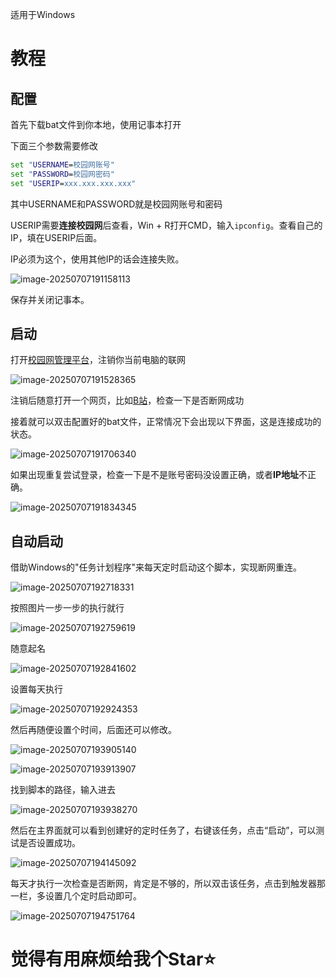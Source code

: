 适用于Windows

# 教程

## 配置

首先下载bat文件到你本地，使用记事本打开

下面三个参数需要修改

```bat
set "USERNAME=校园网账号"
set "PASSWORD=校园网密码"
set "USERIP=xxx.xxx.xxx.xxx"
```

其中USERNAME和PASSWORD就是校园网账号和密码

USERIP需要**连接校园网**后查看，Win + R打开CMD，输入`ipconfig`。查看自己的IP，填在USERIP后面。

IP必须为这个，使用其他IP的话会连接失败。

![image-20250707191158113](Figure/image-20250707191158113.png)

保存并关闭记事本。

## 启动

打开[校园网管理平台](http://172.16.254.19:8080/Self)，注销你当前电脑的联网

![image-20250707191528365](Figure/image-20250707191528365.png)

注销后随意打开一个网页，比如[B站](https://space.bilibili.com/384412111)，检查一下是否断网成功

接着就可以双击配置好的bat文件，正常情况下会出现以下界面，这是连接成功的状态。

![image-20250707191706340](Figure/image-20250707191706340.png)

如果出现重复尝试登录，检查一下是不是账号密码没设置正确，或者**IP地址**不正确。

![image-20250707191834345](Figure/image-20250707191834345.png)

## 自动启动

借助Windows的"任务计划程序"来每天定时启动这个脚本，实现断网重连。

![image-20250707192718331](Figure/image-20250707192718331.png)



按照图片一步一步的执行就行

![image-20250707192759619](Figure/image-20250707192759619.png)



随意起名

![image-20250707192841602](Figure/image-20250707192841602.png)



设置每天执行

![image-20250707192924353](Figure/image-20250707192924353.png)



然后再随便设置个时间，后面还可以修改。

![image-20250707193905140](Figure/image-20250707193905140.png)

![image-20250707193913907](Figure/image-20250707193913907.png)



找到脚本的路径，输入进去

![image-20250707193938270](Figure/image-20250707193938270.png)



然后在主界面就可以看到创建好的定时任务了，右键该任务，点击“启动”，可以测试是否设置成功。

![image-20250707194145092](Figure/image-20250707194145092.png)



每天才执行一次检查是否断网，肯定是不够的，所以双击该任务，点击到触发器那一栏，多设置几个定时启动即可。

![image-20250707194751764](Figure/image-20250707194751764.png)

# 觉得有用麻烦给我个Star⭐
